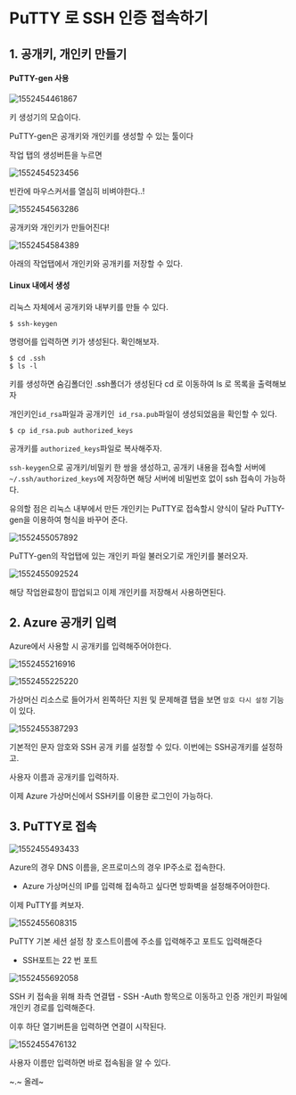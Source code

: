 # PuTTY 로 SSH 인증 접속하기



## 1. 공개키, 개인키 만들기



####  PuTTY-gen 사용

![1552454461867](C:\Users\tkdlq\AppData\Roaming\Typora\typora-user-images\1552454461867.png)

키 생성기의 모습이다.  

PuTTY-gen은 공개키와 개인키를 생성할 수 있는 툴이다  

작업 탭의 생성버튼을 누르면  



![1552454523456](C:\Users\tkdlq\AppData\Roaming\Typora\typora-user-images\1552454523456.png)

빈칸에 마우스커서를 열심히 비벼야한다..!



![1552454563286](C:\Users\tkdlq\AppData\Roaming\Typora\typora-user-images\1552454563286.png)

공개키와 개인키가 만들어진다!



![1552454584389](C:\Users\tkdlq\AppData\Roaming\Typora\typora-user-images\1552454584389.png)

아래의 작업탭에서 개인키와 공개키를 저장할 수 있다.



#### Linux 내에서 생성

리눅스 자체에서 공개키와 내부키를 만들 수 있다.

~~~
$ ssh-keygen
~~~

명령어를 입력하면 키가 생성된다. 확인해보자.



~~~
$ cd .ssh
$ ls -l
~~~

키를 생성하면 숨김폴더인 .ssh폴더가 생성된다 cd 로 이동하여 ls 로 목록을 출력해보자  

개인키인` id_rsa `파일과 공개키인` id_rsa.pub`파일이 생성되었음을 확인할 수 있다.



~~~
$ cp id_rsa.pub authorized_keys
~~~

공개키를 `authorized_keys`파일로 복사해주자.



`ssh-keygen`으로 공개키/비밀키 한 쌍을 생성하고, 공개키 내용을 접속할 서버에 `~/.ssh/authorized_keys`에 저장하면 해당 서버에 비밀번호 없이 ssh 접속이 가능하다.



유의할 점은 리눅스 내부에서 만든 개인키는 PuTTY로 접속할시 양식이 달라 PuTTY-gen을 이용하여 형식을 바꾸어 준다.  



![1552455057892](C:\Users\tkdlq\AppData\Roaming\Typora\typora-user-images\1552455057892.png)

 PuTTY-gen의 작업탭에 있는 개인키 파일 불러오기로 개인키를 불러오자.



![1552455092524](C:\Users\tkdlq\AppData\Roaming\Typora\typora-user-images\1552455092524.png)

해당 작업완료창이 팝업되고 이제 개인키를 저장해서 사용하면된다.



## 2. Azure 공개키 입력

Azure에서 사용할 시 공개키를 입력해주어야한다.

![1552455216916](C:\Users\tkdlq\AppData\Roaming\Typora\typora-user-images\1552455216916.png)

![1552455225220](C:\Users\tkdlq\AppData\Roaming\Typora\typora-user-images\1552455225220.png)

가상머신 리소스로 들어가서 왼쪽하단 지원 및 문제해결 탭을 보면 `암호 다시 설정` 기능이 있다.



![1552455387293](C:\Users\tkdlq\AppData\Roaming\Typora\typora-user-images\1552455387293.png)

기본적인 문자 암호와 SSH 공개 키를 설정할 수 있다. 이번에는 SSH공개키를 설정하고.

사용자 이름과 공개키를 입력하자.

이제 Azure 가상머신에서 SSH키를 이용한 로그인이 가능하다.



## 3. PuTTY로 접속

![1552455493433](C:\Users\tkdlq\AppData\Roaming\Typora\typora-user-images\1552455493433.png)

Azure의 경우 DNS 이름을, 온프로미스의 경우 IP주소로 접속한다.

* Azure 가상머신의 IP를 입력해 접속하고 싶다면 방화벽을 설정해주어야한다.

이제 PuTTY를 켜보자.



![1552455608315](C:\Users\tkdlq\AppData\Roaming\Typora\typora-user-images\1552455608315.png)

PuTTY 기본 세션 설정 창 호스트이름에 주소를 입력해주고 포트도 입력해준다

* SSH포트는 22 번 포트



![1552455692058](C:\Users\tkdlq\AppData\Roaming\Typora\typora-user-images\1552455692058.png)

SSH 키 접속을 위해 좌측 연결탭 - SSH -Auth 항목으로 이동하고 인증 개인키 파일에 개인키 경로를 입력해준다.

이후 하단 열기버튼을 입력하면 연결이 시작된다.



![1552455476132](C:\Users\tkdlq\AppData\Roaming\Typora\typora-user-images\1552455476132.png)

사용자 이름만 입력하면 바로 접속됨을 알 수 있다.

~.~ 올레~














